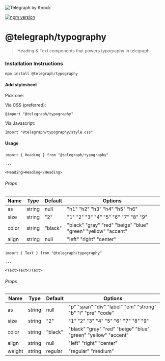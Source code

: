 ![Telegraph by Knock](https://github.com/knocklabs/telegraph/assets/29106675/11a9e54e-2388-4c5d-9769-16099c5de9dc)

[![npm version](https://img.shields.io/npm/v/@telegraph/typography.svg)](https://www.npmjs.com/package/@telegraph/typography)

# @telegraph/typography
> Heading & Text components that powers typography in telegraph


### Installation Instructions

```
npm install @telegraph/typography
```


#### Add stylesheet
Pick one:

Via CSS (preferred):
```
@import "@telegraph/typography"
```

Via Javascript:
```
import "@telegraph/typography/style.css"
```

#### Usage

##### <Heading/>
```
import { Heading } from "@telegraph/typography"

...

<Heading>Heading</Heading>
```

###### Props

| Name | Type | Default | Options |
| ---- | -----| ------- | ------- |
| as | string | null | "h1" "h2" "h3" "h4" "h5" "h6" |
| size | string | "2" | "1" "2" "3" "4" "5" "6" "7" "8" "9" |
| color | string | "black" | "black" "gray" "red" "beige" "blue" "green" "yellow" "accent" |
| align | string | null | "left" "right" "center" |

##### <Text/>
```
import { Text } from "@telegraph/typography"

...

<Text>Text</Text>
```

###### Props

| Name | Type | Default | Options |
| ---- | -----| ------- | ------- |
| as | string | null | "p" "span" "div" "label" "em" "strong" "b" "i" "pre" "code"
| size | string | "2" | "1" "2" "3" "4" "5" "6" "7" "8" "9" |
| color | string | "black" | "black" "gray" "red" "beige" "blue" "green" "yellow" "accent" |
| align | string | null | "left" "right" "center" |
| weight | string | regular | "regular" "medium" |
